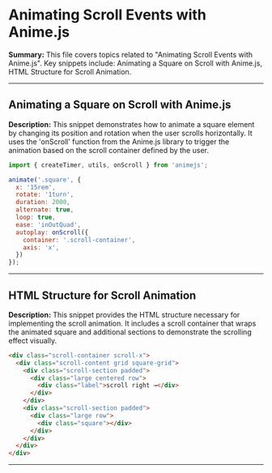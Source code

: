 # Animating Scroll Events with Anime.js

**Summary:** This file covers topics related to "Animating Scroll Events with Anime.js". Key snippets include: Animating a Square on Scroll with Anime.js, HTML Structure for Scroll Animation.

---

## Animating a Square on Scroll with Anime.js

**Description:** This snippet demonstrates how to animate a square element by changing its position and rotation when the user scrolls horizontally. It uses the 'onScroll' function from the Anime.js library to trigger the animation based on the scroll container defined by the user.

```javascript
import { createTimer, utils, onScroll } from 'animejs';

animate('.square', {
  x: '15rem',
  rotate: '1turn',
  duration: 2000,
  alternate: true,
  loop: true,
  ease: 'inOutQuad',
  autoplay: onScroll({
    container: '.scroll-container',
    axis: 'x',
  })
});
```

---

## HTML Structure for Scroll Animation

**Description:** This snippet provides the HTML structure necessary for implementing the scroll animation. It includes a scroll container that wraps the animated square and additional sections to demonstrate the scrolling effect visually.

```html
<div class="scroll-container scroll-x">
  <div class="scroll-content grid square-grid">
    <div class="scroll-section padded">
      <div class="large centered row">
        <div class="label">scroll right →</div>
      </div>
    </div>
    <div class="scroll-section padded">
      <div class="large row">
        <div class="square"></div>
      </div>
    </div>
  </div>
</div>
```

---